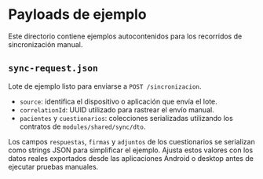 # Payloads de ejemplo

Este directorio contiene ejemplos autocontenidos para los recorridos de sincronización manual.

## `sync-request.json`

Lote de ejemplo listo para enviarse a `POST /sincronizacion`.

* `source`: identifica el dispositivo o aplicación que envía el lote.
* `correlationId`: UUID utilizado para rastrear el envío manual.
* `pacientes` y `cuestionarios`: colecciones serializadas utilizando los contratos de `modules/shared/sync/dto`.

Los campos `respuestas`, `firmas` y `adjuntos` de los cuestionarios se serializan como strings JSON para simplificar el ejemplo.
Ajusta estos valores con los datos reales exportados desde las aplicaciones Android o desktop antes de ejecutar pruebas manuales.
